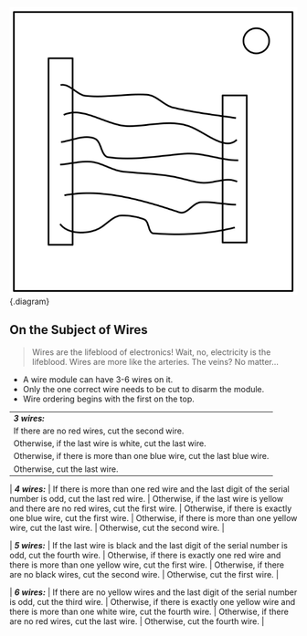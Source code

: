 ![Diagram](./img/wires.svg){.diagram}

## On the Subject of Wires
> Wires are the lifeblood of electronics! Wait, no, electricity is the lifeblood.
> Wires are more like the arteries. The veins? No matter…

- A wire module can have 3-6 wires on it.
- Only the one correct wire needs to be cut to disarm the
module.
- Wire ordering begins with the first on the top.

| |
|:-    |
_**3 wires:**_ |
If there are no red wires, cut the second wire. |
Otherwise, if the last wire is white, cut the last wire. |
Otherwise, if there is more than one blue wire, cut the last blue wire. |
Otherwise, cut the last wire. |

| _**4 wires:**_ |
If there is more than one red wire and the last digit of the serial number is odd, cut the last red wire. |
Otherwise, if the last wire is yellow and there are no red wires, cut the first wire. |
Otherwise, if there is exactly one blue wire, cut the first wire. |
Otherwise, if there is more than one yellow wire, cut the last wire. |
Otherwise, cut the second wire. |

| _**5 wires:**_ |
If the last wire is black and the last digit of the serial number is odd, cut the fourth wire. |
Otherwise, if there is exactly one red wire and there is more than one yellow wire, cut the first wire. |
Otherwise, if there are no black wires, cut the second wire. |
Otherwise, cut the first wire. |

| _**6 wires:**_ |
If there are no yellow wires and the last digit of the serial number is odd, cut the third wire. |
Otherwise, if there is exactly one yellow wire and there is more than one white wire, cut the fourth wire. |
Otherwise, if there are no red wires, cut the last wire. |
Otherwise, cut the fourth wire. |